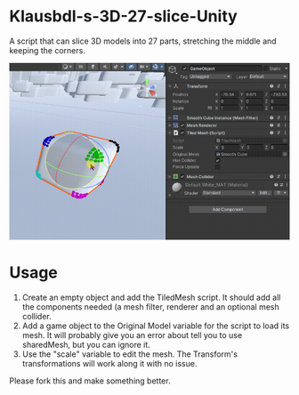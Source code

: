 # Klausbdl-s-3D-27-slice-Unity
A script that can slice 3D models into 27 parts, stretching the middle and keeping the corners.

![showcase gif](https://github.com/Klausbdl/Klausbdl-s-3D-27-slice-Unity/blob/main/27%20slice.gif)

# Usage
1. Create an empty object and add the TiledMesh script. It should add all the components needed (a mesh filter, renderer and an optional mesh collider.
2. Add a game object to the Original Model variable for the script to load its mesh. It will probably give you an error about tell you to use sharedMesh, but you can ignore it.
3. Use the "scale" variable to edit the mesh. The Transform's transformations will work along it with no issue.

Please fork this and make something better.
